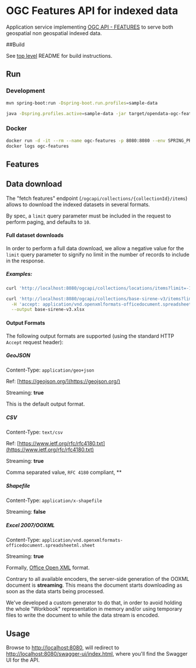 # OGC Features API for indexed data

Application service implementing [OGC API - FEATURES](https://ogcapi.ogc.org/features/) to serve both geospatial non geospatial indexed data.

##Build

See [top level](../../../README.md) README for build instructions.

## Run

### Development

```bash
mvn spring-boot:run -Dspring-boot.run.profiles=sample-data
```

```bash
java -Dspring.profiles.active=sample-data -jar target/opendata-ogc-features-1.0-SNAPSHOT-bin.jar
```

### Docker

```bash
docker run -d -it --rm --name ogc-features -p 8080:8080 --env SPRING_PROFILES_ACTIVE=sample-data camptocamp/opendata-ogc-features:latest
docker logs ogc-features
```

## Features

## Data download

The "fetch features" endpoint (`/ogcapi/collections/{collectionId}/items`) allows to download the indexed datasets in several formats.

By spec, a `limit` query parameter must be included in the request to perform paging, and defaults to `10`.

#### Full dataset downloads

In order to perform a full data download, we allow a negative value for the `limit` query parameter to signify no limit in the number of records to include in the response.

##### Examples:

```bash
curl 'http://localhost:8080/ogcapi/collections/locations/items?limit=-1' -H 'accept: application/geo+json'

curl 'http://localhost:8080/ogcapi/collections/base-sirene-v3/items?limit=-1' \
  -H 'accept: application/vnd.openxmlformats-officedocument.spreadsheetml.sheet' \
  --output base-sirene-v3.xlsx
```


#### Output Formats

The following output formats are supported (using the standard HTTP `Accept` request header):

##### GeoJSON
Content-Type: `application/geo+json`

Ref: [https://geojson.org/](https://geojson.org/)

Streaming: **true**

This is the default output format.

##### CSV
Content-Type: `text/csv`

Ref: [https://www.ietf.org/rfc/rfc4180.txt](https://www.ietf.org/rfc/rfc4180.txt)

Streaming: **true**

Comma separated value, `RFC 4180` compliant, **

##### Shapefile
Content-Type: `application/x-shapefile`

Streaming: **false**

##### Excel 2007/OOXML
Content-Type: `application/vnd.openxmlformats-officedocument.spreadsheetml.sheet`

Streaming: **true**

Formally, [Office Open XML](https://es.wikipedia.org/wiki/Office_Open_XML) format.

Contrary to all available encoders, the server-side generation of the OOXML document is **streaming**. This means the document starts downloading as soon as the data starts being processed.

We've developed a custom generator to do that, in order to avoid holding the whole "Workbook" representation in memory and/or using temporary files to write the document to while the data stream is encoded.

## Usage

Browse to [http://localhost:8080](http://localhost:8080), will redirect to [http://localhost:8080/swagger-ui/index.html](http://localhost:8080/swagger-ui/index.html), where you'll find the Swagger UI for the API.





